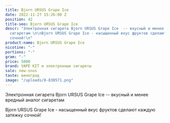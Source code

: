 ```yaml
---
title: Bjorn URSUS Grape Ice
date: 2022-11-27 15:26:00 Z
position: 42
title-seo: Bjorn URSUS Grape Ice
descr: "Электронная сигарета Bjorn URSUS Grape Ice  -- вкусный и менее вредный аналог
  сигаретам \n\nBjorn URSUS Grape Ice - насыщенный вкус фруктов сделают каждую затяжку
  сочной!\n"
product-name: Bjorn URSUS Grape Ice
nicotine: "-"
portions: "-"
gram: "-"
price: 5000
brand: VAPE KIT и электронные сигареты
sale: new-snus
taste: виноград
image: "/uploads/8-838571.png"
---
```


Электронная сигарета Bjorn URSUS Grape Ice  -- вкусный и менее вредный аналог сигаретам 

Bjorn URSUS Grape Ice - насыщенный вкус фруктов сделают каждую затяжку сочной!
